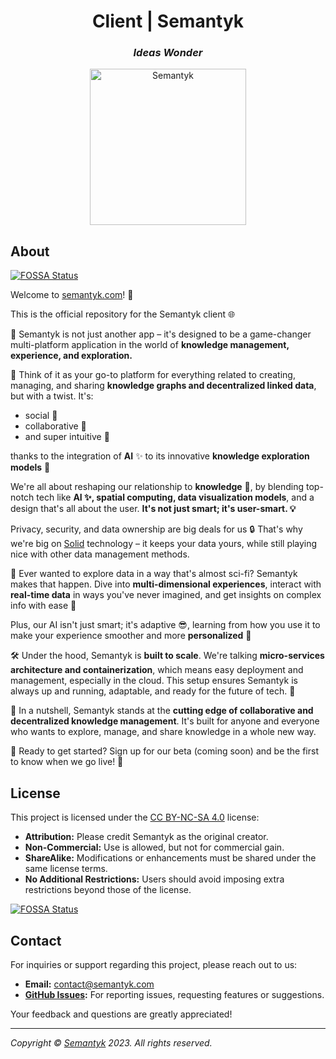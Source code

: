 <h1 align='center'>Client | Semantyk</h1>
<h3 align='center'><i>Ideas Wonder</i></h3>
<p align='center'>
  <img alt='Semantyk' src='https://www.semantyk.com/icon.png' width='250'/>
</p>

## About
[![FOSSA Status](https://app.fossa.com/api/projects/git%2Bgithub.com%2Fsemantyk%2Fclient.svg?type=shield)](https://app.fossa.com/projects/git%2Bgithub.com%2Fsemantyk%2Fclient?ref=badge_shield)


Welcome to [semantyk.com](https://www.semantyk.com)! 🥳

This is the official repository for the Semantyk client 🌐

🚀 Semantyk is not just another app – it's designed to be a game-changer
multi-platform application in the world of **knowledge management, experience,
and exploration.**

🧠 Think of it as your go-to platform for everything related to creating,
managing, and sharing **knowledge graphs and decentralized linked data**, but
with a twist. It's:

* social 🤝
* collaborative 👥
* and super intuitive 🧐

thanks to the integration of **AI** ✨ to its innovative **knowledge exploration
models** 🔭

We're all about reshaping our relationship to **knowledge** 📖, by blending
top-notch tech like **AI ✨, spatial computing, data visualization models**,
and a design that's all about the user. **It's not just smart; it's
user-smart. 💡**

Privacy, security, and data ownership are big deals for us 🔒 That's why we're
big on [Solid](https://solidproject.org) technology – it keeps your data yours,
while still playing nice with other data management methods.

🌌 Ever wanted to explore data in a way that's almost sci-fi? Semantyk makes that
happen. Dive into **multi-dimensional experiences**, interact with
**real-time data** in ways you've never imagined, and get insights on complex
info with ease 🤩

Plus, our AI isn't just smart; it's adaptive 😎, learning from how you
use it to make your experience smoother and more **personalized** 🤯

🛠️ Under the hood, Semantyk is **built to scale**. We're talking
**micro-services architecture and containerization**, which means easy
deployment and management, especially in the cloud. This setup ensures Semantyk
is always up and running, adaptable, and ready for the future of tech. 💪

🌟 In a nutshell, Semantyk stands at the **cutting edge of collaborative and
decentralized knowledge management**. It's built for anyone and everyone who
wants to explore, manage, and share knowledge in a whole new way.

🎉 Ready to get started? Sign up for our beta (coming soon) and be the first to
know when we go live! 🚀

## License

This project is licensed under
the [CC BY-NC-SA 4.0](https://creativecommons.org/licenses/by-nc-sa/4.0/)
license:

* **Attribution:** Please credit Semantyk as the original creator.
* **Non-Commercial:** Use is allowed, but not for commercial gain.
* **ShareAlike:** Modifications or enhancements must be shared under the same
  license terms.
* **No Additional Restrictions:** Users should avoid imposing extra restrictions
  beyond those of the license.


[![FOSSA Status](https://app.fossa.com/api/projects/git%2Bgithub.com%2Fsemantyk%2Fclient.svg?type=large)](https://app.fossa.com/projects/git%2Bgithub.com%2Fsemantyk%2Fclient?ref=badge_large)

## Contact

For inquiries or support regarding this project, please reach out to us:

- **Email:** [contact@semantyk.com](mailto:contact@semantyk.com)
- **[GitHub Issues](https://github.com/semantyk/client/issues):** For reporting
  issues, requesting features or suggestions.

Your feedback and questions are greatly appreciated!

---
<i>Copyright © <a href="https://www.semantyk.com">Semantyk</a> 2023. All rights
reserved.</i>